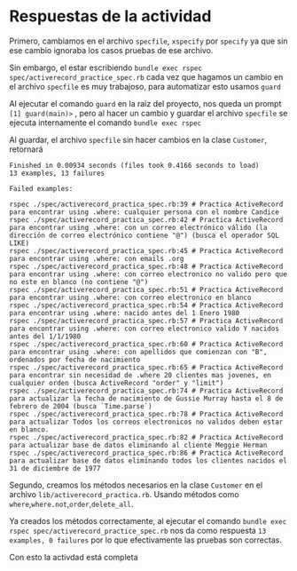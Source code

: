 # Respuestas de la actividad

Primero, cambiamos en el archivo `specfile`, `xspecify` por `specify` ya que sin ese cambio ignoraba los casos pruebas de ese archivo.

Sin embargo, el estar escribiendo `bundle exec rspec spec/activerecord_practice_spec.rb` cada vez que hagamos un cambio en el archivo `specfile` es muy trabajoso, para automatizar esto usamos `guard` 

Al ejecutar el comando `guard` en la raiz del proyecto, nos queda un prompt `[1] guard(main)>` , pero al hacer un cambio y guardar el archivo `specfile` se ejecuta internamente el comando `bundle exec rspec`

Al guardar, el archivo `specfile` sin hacer cambios en la clase `Customer`, retornará 

```
Finished in 0.00934 seconds (files took 0.4166 seconds to load)
13 examples, 13 failures

Failed examples:

rspec ./spec/activerecord_practica_spec.rb:39 # Practica ActiveRecord para encontrar using .where: cualquier persona con el nombre Candice
rspec ./spec/activerecord_practica_spec.rb:42 # Practica ActiveRecord para encontrar using .where: con un correo electrónico válido (la dirección de correo electrónico contiene "@") (busca el operador SQL LIKE)
rspec ./spec/activerecord_practica_spec.rb:45 # Practica ActiveRecord para encontrar using .where: con emails .org
rspec ./spec/activerecord_practica_spec.rb:48 # Practica ActiveRecord para encontrar using .where: con correo electronico no valido pero que no este en blanco (no contiene "@")
rspec ./spec/activerecord_practica_spec.rb:51 # Practica ActiveRecord para encontrar using .where: con correo electronico en blanco
rspec ./spec/activerecord_practica_spec.rb:54 # Practica ActiveRecord para encontrar using .where: nacido antes del 1 Enero 1980
rspec ./spec/activerecord_practica_spec.rb:57 # Practica ActiveRecord para encontrar using .where: con correo electronico valido Y nacidos antes del 1/1/1980
rspec ./spec/activerecord_practica_spec.rb:60 # Practica ActiveRecord para encontrar using .where: con apellidos que comienzan con "B", ordenados por fecha de nacimiento
rspec ./spec/activerecord_practica_spec.rb:65 # Practica ActiveRecord para encontrar sin necesidad de .where 20 clientes mas jovenes, en cualquier orden (busca ActiveRecord "order" y "limit")
rspec ./spec/activerecord_practica_spec.rb:74 # Practica ActiveRecord para actualizar la fecha de nacimiento de Gussie Murray hasta el 8 de febrero de 2004 (busca `Time.parse`)
rspec ./spec/activerecord_practica_spec.rb:78 # Practica ActiveRecord para actualizar Todos los correos electronicos no validos deben estar en blanco.
rspec ./spec/activerecord_practica_spec.rb:82 # Practica ActiveRecord para actualizar base de datos eliminando al cliente Meggie Herman
rspec ./spec/activerecord_practica_spec.rb:86 # Practica ActiveRecord para actualizar base de datos eliminando todos los clientes nacidos el 31 de diciembre de 1977

```

Segundo, creamos los métodos necesarios en la clase `Customer` en el archivo `lib/activerecord_practica.rb`. Usando métodos como `where`,`where.not`,`order`,`delete_all`.

Ya creados los métodos correctamente, al ejecutar el comando `bundle exec rspec spec/activerecord_practice_spec.rb` nos da como respuesta `13 examples, 0 failures` por lo que efectivamente las pruebas son correctas.

Con esto la activdad está completa
